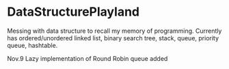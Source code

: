 # DataStructurePlayland
Messing with data structure to recall my memory of programming.
Currently has ordered/unordered linked list, binary search tree, stack, queue, priority queue, hashtable.


Nov.9 Lazy implementation of Round Robin queue added
